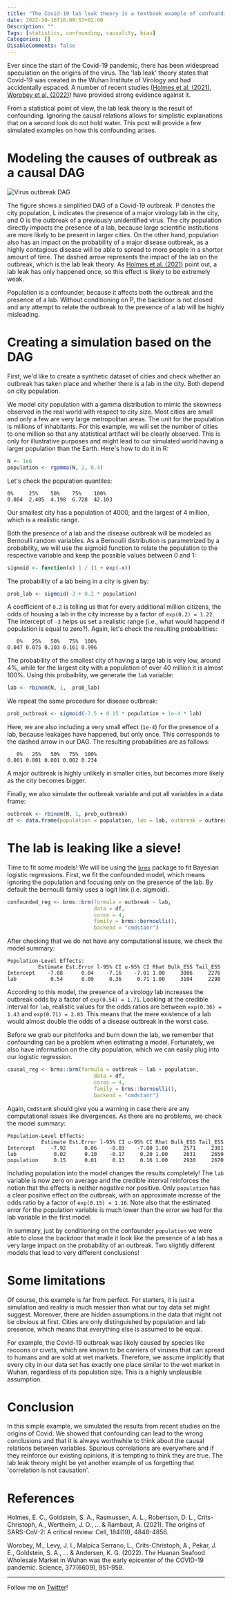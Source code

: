```yaml
---
title: "The Covid-19 lab leak theory is a textbook example of confounding"
date: 2022-10-16T16:09:57+02:00
Description: ""
Tags: [statistics, confounding, causality, bias]
Categories: []
DisableComments: false
---
```


Ever since the start of the Covid-19 pandemic, there has been widespread speculation on the origins of the virus.
The 'lab leak' theory states that Covid-19 was created in the Wuhan Institute of Virology and had accidentally espaced.
A number of recent studies ([Holmes et al. (2021)](<https://www.cell.com/cell/fulltext/S0092-8674(21)00991-0>), [Worobey et al. (2022)](https://www.science.org/doi/10.1126/science.abp8715)) have provided strong evidence against it.

From a statistical point of view, the lab leak theory is the result of confounding.
Ignoring the causal relations allows for simplistic explanations that on a second look do not hold water.
This post will provide a few simulated examples on how this confounding arises.

# Modeling the causes of outbreak as a causal DAG

![Virus outbreak DAG](/images/lab_leak/lab_dag.png)

The figure shows a simplified DAG of a Covid-19 outbreak.
P denotes the city population, L indicates the presence of a major virology lab in the city, and O is the outbreak of a previously unidentified virus.
The city population directly impacts the presence of a lab, because large scientific institutions are more likely to be present in larger cities.
On the other hand, population also has an impact on the probability of a major disease outbreak, as a highly contagious disease will be able to spread to more people in a shorter amount of time.
The dashed arrow represents the impact of the lab on the outbreak, which is the lab leak theory.
As [Holmes et al. (2021)](<https://www.cell.com/cell/fulltext/S0092-8674(21)00991-0>) point out, a lab leak has only happened once, so this effect is likely to be extremely weak.

Population is a confounder, because it affects both the outbreak and the presence of a lab.
Without conditioning on P, the backdoor is not closed and any attempt to relate the outbreak to the presence of a lab will be highly misleading.

# Creating a simulation based on the DAG

First, we'd like to create a synthetic dataset of cities and check whether an outbreak has taken place and whether there is a lab in the city. Both depend on city population.

We model city population with a gamma distribution to mimic the skewness observed in the real world with respect to city size. Most cities are small and only a few are very large metropolitan areas.
The unit for the population is millions of inhabitants.
For this example, we will set the number of cities to one million so that any statistical artifact will be clearly observed.
This is only for illustrative purposes and might lead to our simulated world having a larger population than the Earth.
Here's how to do it in R:

```R
N <- 1e6
population <- rgamma(N, 2, 0.4)
```

Let's check the population quantiles:

```
0%     25%    50%    75%    100%
0.004  2.405  4.198  6.728  42.103
```

Our smallest city has a population of 4000, and the largest of 4 million, which is a realistic range.

Both the presence of a lab and the disease outbreak will be modeled as Bernoulli random variables.
As a Bernoulli distribution is parametrized by a probability, we will use the sigmoid function to relate the population to the respective variable and keep the possible values between 0 and 1:

```R
sigmoid <- function(x) 1 / (1 + exp(-x))
```

The probability of a lab being in a city is given by:

```R
prob_lab <- sigmoid(-3 + 0.2 * population)
```

A coefficient of `0.2` is telling us that for every additional million citizens, the odds of housing a lab in the city increase by a factor of `exp(0.2) = 1.22`. The intercept of `-3` helps us set a realistic range (i.e., what would happend if population is equal to zero?). Again, let's check the resulting probabilities:

```
   0%   25%   50%   75%  100%
0.047 0.075 0.103 0.161 0.996
```

The probability of the smallest city of having a large lab is very low, around 4%, while for the largest city with a population of over 40 million it is almost 100%.
Using this probaiblity, we generate the `lab` variable:

```R
lab <- rbinom(N, 1,  prob_lab)
```

We repeat the same procedure for disease outbreak:

```R
prob_outbreak <- sigmoid(-7.5 + 0.15 * population + 1e-4 * lab)
```

Here, we are also including a very small effect (`1e-4`) for the presence of a lab, because leakages have happened, but only once.
This corresponds to the dashed arrow in our DAG.
The resulting probabilities are as follows:

```
   0%   25%   50%   75%  100%
0.001 0.001 0.001 0.002 0.234
```

A major outbreak is highly unlikely in smaller cities, but becomes more likely as the city becomes bigger.

Finally, we also simulate the outbreak variable and put all variables in a data frame:

```R
outbreak <- rbinom(N, 1, prob_outbreak)
df <- data.frame(population = population, lab = lab, outbreak = outbreak)
```

# The lab is leaking like a sieve!

Time to fit some models!
We will be using the [`brms`](https://github.com/paul-buerkner/brms) package to fit Bayesian logistic regressions. First, we fit the confounded model, which means ignoring the population and focusing only on the presence of the lab.
By default the bernoulli family uses a logit link (i.e. sigmoid).

```R
confounded_reg <- brms::brm(formula = outbreak ~ lab,
                            data = df,
                            cores = 4,
                            family = brms::bernoulli(),
                            backend = "cmdstanr")
```

After checking that we do not have any computational issues, we check the model summary:

```
Population-Level Effects:
          Estimate Est.Error l-95% CI u-95% CI Rhat Bulk_ESS Tail_ESS
Intercept    -7.08      0.04    -7.16    -7.01 1.00     3086     2276
lab           0.54      0.09     0.36     0.71 1.00     3104     2298
```

According to this model, the presence of a virology lab increases the outbreak odds by a factor of `exp(0.54) = 1.71`.
Looking at the credible interval for `lab`, realistic values for the odds ratios are between `exp(0.36) = 1.43` and `exp(0.71) = 2.03`.
This means that the mere existence of a lab would almost double the odds of a disease outbreak in the worst case.

Before we grab our pitchforks and burn down the lab, we remember that confounding can be a problem when estimating a model.
Fortunately, we also have information on the city population, which we can easily plug into our logistic regression.

```R
causal_reg <- brms::brm(formula = outbreak ~ lab + population,
                            data = df,
                            cores = 4,
                            family = brms::bernoulli(),
                            backend = "cmdstanr")
```

Again, `CmdStanR` should give you a warning in case there are any computational issues like divergences.
As there are no problems, we check the model summary:

```
Population-Level Effects:
           Estimate Est.Error l-95% CI u-95% CI Rhat Bulk_ESS Tail_ESS
Intercept     -7.92      0.06    -8.03    -7.80 1.00     2571     2381
lab            0.02      0.10    -0.17     0.20 1.00     2631     2659
population     0.15      0.01     0.13     0.16 1.00     2930     2670
```

Including population into the model changes the results completely!
The `lab` variable is now zero on average and the credible interval reinforces the notion that the effects is neither negative nor positive.
Only `population` has a clear positive effect on the outbreak, with an approximate increase of the odds ratio by a factor of `exp(0.15) = 1.16`.
Note also that the estimated error for the population variable is much lower than the error we had for the lab variable in the first model.

In summary, just by conditioning on the confounder `population` we were able to close the backdoor that made it look like the presence of a lab has a very large impact on the probability of an outbreak.
Two slightly different models that lead to very different conclusions!

# Some limitations

Of course, this example is far from perfect.
For starters, it is just a simulation and reality is much messier than what our toy data set might suggest.
Moreover, there are hidden assumptions in the data that might not be obvious at first.
Cities are only distinguished by population and lab presence, which means that everything else is assumed to be equal.

For example, the Covid-19 outbreak was likely caused by species like racoons or civets, which are known to be carriers of viruses that can spread to humans and are sold at wet markets.
Therefore, we assume implicitly that every city in our data set has exactly one place similar to the wet market in Wuhan, regardless of its population size.
This is a highly unplausible assumption.

# Conclusion

In this simple example, we simulated the results from recent studies on the origins of Covid.
We showed that confounding can lead to the wrong conclusions and that it is always worthwhile to think about the causal relations between variables.
Spurious correlations are everywhere and if they reinforce our existing opinions, it is tempting to think they are true.
The lab leak theory might be yet another example of us forgetting that 'correlation is not causation'.

# References

Holmes, E. C., Goldstein, S. A., Rasmussen, A. L., Robertson, D. L., Crits-Christoph, A., Wertheim, J. O., ... & Rambaut, A. (2021). The origins of SARS-CoV-2: A critical review. Cell, 184(19), 4848-4856.

Worobey, M., Levy, J. I., Malpica Serrano, L., Crits-Christoph, A., Pekar, J. E., Goldstein, S. A., ... & Andersen, K. G. (2022). The Huanan Seafood Wholesale Market in Wuhan was the early epicenter of the COVID-19 pandemic. Science, 377(6609), 951-959.

---

Follow me on [Twitter](https://twitter.com/mexiamorelli)!
